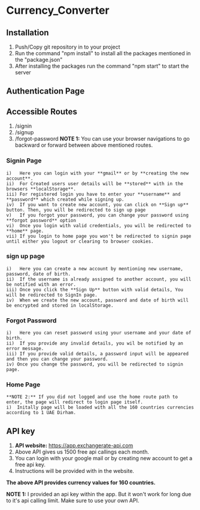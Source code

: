 # Currency_Converter

## Installation
1) Push/Copy git repository in to your project
2) Run the command "npm install" to install all the packages mentioned in the "package.json"
3) After installing the packages run the command "npm start" to start the server

## Authentication Page
## Accessible Routes
1) /signin
2) /signup
3) /forgot-password
**NOTE 1:** You can use your browser navigations to go backward or forward between above mentioned routes.

### Signin Page
	i)   Here you can login with your **gmail** or by **creating the new account**.
	ii)  For Created users user details will be **stored** with in the browsers **localStorage**.
	iii) For registered login you have to enter your **username** and **password** which created while signing up.
	iv)  If you want to create new account, you can click on **Sign up** button. Then, you will be redirected to sign up page
	v)   If you forgot your password, you can change your password using **forgot password** option
	vi)  Once you login with valid credentials, you will be redirected to **home** page.
	vii) If you login to home page you won't be redirected to signin page until either you logout or clearing to browser cookies.

### sign up page
	i)   Here you can create a new account by mentioning new username, password, date of birth.
	ii)  If the username is already assigned to another account, you will be notified with an error.
	iii) Once you click the **Sign Up** button with valid details, You will be redirected to SignIn page.
	iv)  When we create the new account, password and date of birth will be encrypted and stored in localStorage.

### Forgot Password
	i)   Here you can reset password using your username and your date of birth.
	ii)  If you provide any invalid details, you wil be notified by an error message.
	iii) If you provide valid details, a password input will be appeared and then you can change your password.
	iv) Once you change the password, you will be redirected to signin page.

### Home Page
	**NOTE 2:** If you did not logged and use the home route path to enter, the page will redirect to login page itself.
	i)  Initally page will be loaded with all the 160 countries currencies according to 1 UAE Dirham.

## API key

  1) **API website:** https://app.exchangerate-api.com
  2) Above API gives us 1500 free api callings each month.
  3) You can login with your google mail or by creating new account to get a free api key.
  4) Instructions will be provided with in the website.

**The above API provides currency values for 160 countries.**

**NOTE 1:** I provided an api key within the app. But it won't work for long due to it's api calling limit. Make sure to use your own API.
